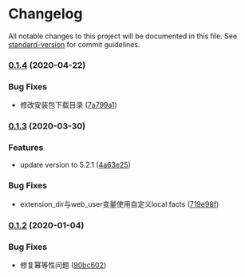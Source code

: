# Changelog

All notable changes to this project will be documented in this file. See [standard-version](https://github.com/conventional-changelog/standard-version) for commit guidelines.

### [0.1.4](https://github.com/daixijun/ansible-role-php-redis/compare/v0.1.3...v0.1.4) (2020-04-22)


### Bug Fixes

* 修改安装包下载目录 ([7a799a1](https://github.com/daixijun/ansible-role-php-redis/commit/7a799a140160e3a159239f53b8c670ca82c8d9a8))

### [0.1.3](https://github.com/daixijun/ansible-role-php-redis/compare/v0.1.2...v0.1.3) (2020-03-30)


### Features

* update version to 5.2.1 ([4a63e25](https://github.com/daixijun/ansible-role-php-redis/commit/4a63e253b66f477cd3249f102bb1cc390dba51db))


### Bug Fixes

* extension_dir与web_user变量使用自定义local facts ([719e98f](https://github.com/daixijun/ansible-role-php-redis/commit/719e98fcd6da97c00798e92afe71149f375da6da))

### [0.1.2](https://github.com/daixijun/ansible-role-php-redis/compare/v0.1.1...v0.1.2) (2020-01-04)


### Bug Fixes

* 修复幂等性问题 ([90bc602](https://github.com/daixijun/ansible-role-php-redis/commit/90bc6022078db0b8a9d6cb5ccc12d446b2882343))
